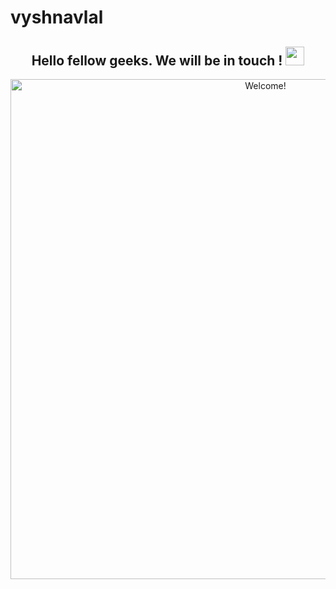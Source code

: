 # vyshnavlal
<div align="center">
    <h2> <b> Hello fellow geeks. We will be in touch ! </b> <img 
                 src="https://github.com/vyshnavlal/vyshnavlal/blob/main/gifs/Hi.gif" width="30px"></h2>
</div>
<div align="center" width="50">

<img src="https://github.com/vyshnavlal/vyshnavlal/blob/main/gifs/name.gif" alt="Welcome!" width="800"/>

</div>